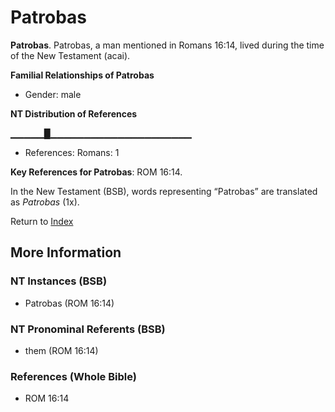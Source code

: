 # Patrobas
**Patrobas**. 
Patrobas, a man mentioned in Romans 16:14, lived during the time of the New Testament (acai). 




**Familial Relationships of Patrobas**


* Gender: male


**NT Distribution of References**

▁▁▁▁▁█▁▁▁▁▁▁▁▁▁▁▁▁▁▁▁▁▁▁▁▁▁
* References: Romans: 1



**Key References for Patrobas**: 
ROM 16:14. 




In the New Testament (BSB), words representing “Patrobas” are translated as 
*Patrobas* (1x). 


Return to [Index](00-Index.md)

## More Information

### NT Instances (BSB)

* Patrobas (ROM 16:14)



### NT Pronominal Referents (BSB)

* them (ROM 16:14)



### References (Whole Bible)

* ROM 16:14



